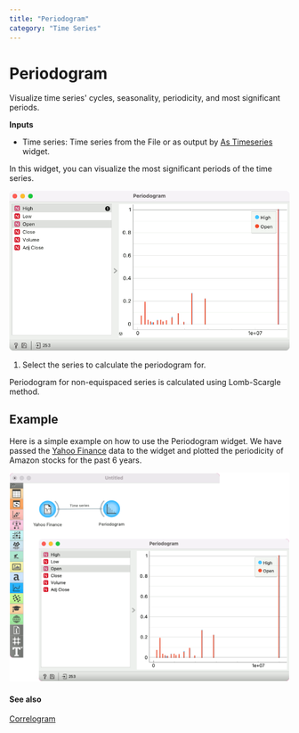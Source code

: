 ```yaml
---
title: "Periodogram"
category: "Time Series"
---
```

Periodogram
===========

Visualize time series' cycles, seasonality, periodicity, and most significant periods.

**Inputs**

- Time series: Time series from the File or as output by [As Timeseries](/widget-catalog/time-series/as_timeseries) widget.

In this widget, you can visualize the most significant periods of the time series.

![](/widget-catalog/time-series/images/periodogram.png)

1. Select the series to calculate the periodogram for.

Periodogram for non-equispaced series is calculated using Lomb-Scargle method.

Example
-------

Here is a simple example on how to use the Periodogram widget. We have passed the [Yahoo Finance](/widget-catalog/time-series/yahoo_finance) data to the widget and plotted the periodicity of Amazon stocks for the past 6 years.

![](/widget-catalog/time-series/images/Periodogram-Example.png)

#### See also

[Correlogram](/widget-catalog/time-series/correlogram)
